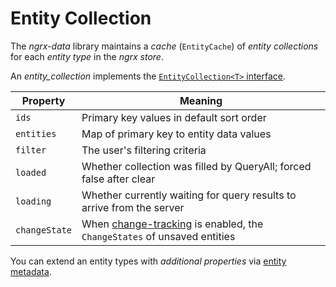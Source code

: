 # Entity Collection

The _ngrx-data_ library maintains a _cache_ (`EntityCache`) of
_entity collections_ for each _entity type_ in the _ngrx store_.

An _entity_collection_ implements the [`EntityCollection<T>` interface](../lib/src/reducers/entity-collection.ts).

| Property      | Meaning                                                                                             |
| ------------- | --------------------------------------------------------------------------------------------------- |
| `ids`         | Primary key values in default sort order                                                            |
| `entities`    | Map of primary key to entity data values                                                            |
| `filter`      | The user's filtering criteria                                                                       |
| `loaded`      | Whether collection was filled by QueryAll; forced false after clear                                 |
| `loading`     | Whether currently waiting for query results to arrive from the server                               |
| `changeState` | When [change-tracking](entity-change-tracker.md) is enabled, the `ChangeStates` of unsaved entities |

You can extend an entity types with _additional properties_ via
[entity metadata](entity-metadata.md#additional-collection-state).
